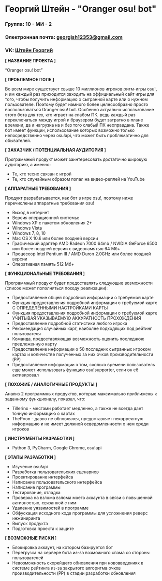 # Георгий Штейн - "Oranger osu! bot"

### Группа: 10 - МИ - 2
### Электронная почта: georgish12353@gmail.com
### VK: [Штейн Георгий](https://vk.com/orangeravgn)


**[ НАЗВАНИЕ ПРОЕКТА ]**

“Oranger osu! bot”

**[ ПРОБЛЕМНОЕ ПОЛЕ ]**

Во всем мире существует свыше 10 миллионов игроков ритм-игры osu!, и им каждый раз приходится заходить на оффициальный сайт игры для того, чтобы получить информацию о сыгранной карте или о нужном пользователе. Поэтому будет намного более целесообразно просто воспользоваться Oranger osu! bot. Особенно актуально использование этого бота для тех, кто играет на слабом ПК, ведь каждый раз переключаться между игрой и браузером будет затратно в плане времени, да и нагрузка на и без того слабый ПК неоправдана. Также бот имеет функции, использование которых возможно только непосредственно через osu!api, что может быть проблематично для обывателей.

**[ ЗАКАЗЧИК / ПОТЕНЦИАЛЬНАЯ АУДИТОРИЯ ]**

Программный продукт может заинтересовать достаточно широкую аудиторию, а именно:

* Те, кто тесно связан с игрой 
* Те, кто случайным образом попал на видео-реплей на YouTube

**[ АППАРАТНЫЕ ТРЕБОВАНИЯ ]**

Продукт разрабатывается, как бот в игре osu!, поэтому ниже перечислены аппаратные требования osu!

* Выход в интернет
* Версия операционной системы:
 * Windows XP с пакетом обновления 2+
 * Windows Vista
 * Windows 7, 8, 10
 * Mac OS X 10.6 или более поздней версии
* Графический адаптер AMD Radeon 7000 64mb / NVIDIA GeForce 6500 или более поздней версии c видеопамятью 64 Мб+
* Процессор Intel Pentium III / AMD Duron 2.0GHz или более поздней версии
* Оперативная память 512 Mб+

**[ ФУНКЦИОНАЛЬНЫЕ ТРЕБОВАНИЯ ]**

Программный продукт будет предоставлять следующие возможности (список может пополняться походу реализации):

* Предоставление общей подробной информации о требуемой карте
* Функция предоставления подробной информации о требуемой карте С ОПРЕДЕЛЁННЫМИ НАСТРОЙКАМИ КАРТЫ
* Функция предоставления подробной информации о требуемой карте УЧИТЫВАЯ УКАЗЫВАЕМУЮ АККУРАТНОСТЬ ПРОХОЖДЕНИЯ
* Предоставление подробной статистики любого игрока
* Рекомендация случайных карт, наиболее подходящих под рейтинг пользователя 
* Команда, предоставляющая возможность оценить последнюю предложенную карту
* Предоставление информации о 50 последних сыгранных игроком картах и количестве полученных за них очков производительности (PP)
* Предоставление информации о том, сколько времени пользователь еще может использовать функцию osu!supporter, если он её активировал

**[ ПОХОЖИЕ / АНАЛОГИЧНЫЕ ПРОДУКТЫ ]**

Анализ 2 программных продуктов, которые максимально приближены к заданному функционалу, показал, что:

* Tillerino - местами работает медленно, а также не всегда дает точную информацию о картах
* ThePoon - давно не обновлялся, предоставляет некорректную информацию и не имеет должной осведомленности о нем среди игроков

**[ ИНСТРУМЕНТЫ РАЗРАБОТКИ ]**

*   Python 3, PyCharm, Google Chrome, osu!api

**[ ЭТАПЫ РАЗРАБОТКИ ]**

*   Изучение osu!api
*   Разработка пользовательских сценариев
*   Проектирование интерфейса
*   Написание пользовательского интерфейса
*   Написание программы
*   Тестирование, отладка
*   Проверка на взлома взлома моего аккаунта в связи с повышенной активностью, связанной с ним
*   Удаление уязвимостей в программе
*   Обфускация исходного кода программы для усложнения реверс инжиниринга
*   Выпуск продукта
*   Подготовка проекта к защите

**[ ВОЗМОЖНЫЕ РИСКИ ]**

*   Блокировка аккаунт, на котором базируется бот 
*   Перегрузка на сервере бота из-за возможного спама со стороны пользователей
*   Невозможность скорейшего обновления при нововведениях в системе рейтинга из-за закрытого алгоритма очков производительности (PP) в стадии разработки обновления
